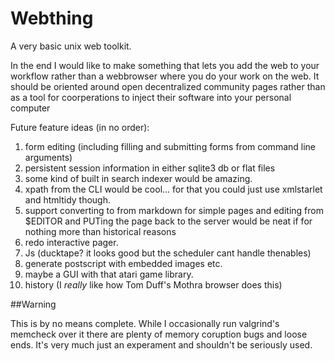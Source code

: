
Webthing
====

A very basic unix web toolkit. 

In the end I would like to make something that lets you add the web to your workflow rather than a webbrowser where you do your work on the web. It should be oriented around open decentralized community pages rather than as a tool for coorperations to inject their software into your personal computer

Future feature ideas (in no order):
  1) form editing (including filling and submitting forms from command line arguments)
  2) persistent session information in either sqlite3 db or flat files
  3) some kind of built in search indexer would be amazing.
  4) xpath from the CLI would be cool... for that you could just use xmlstarlet and htmltidy though.
  5) support converting to from markdown for simple pages and editing from $EDITOR and PUTing the page back to the server would be neat if for nothing more than historical reasons
  6) redo interactive pager.
  7) Js (ducktape? it looks good but the scheduler cant handle thenables)
  8) generate postscript with embedded images etc.
  9) maybe a GUI with that atari game library.
  10) history (I *really* like how Tom Duff's Mothra browser does this)

##Warning

This is by no means complete. While I occasionally run valgrind's memcheck over it there are plenty of memory coruption bugs and loose ends. It's very much just an experament and shouldn't be seriously used.
